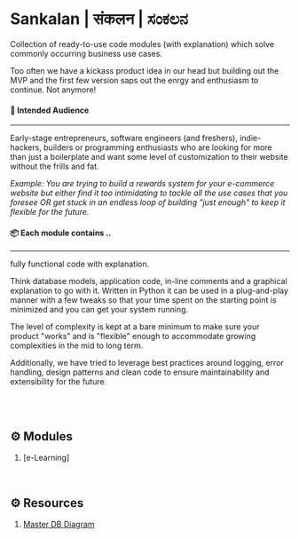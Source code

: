 
# Sankalan | संकलन | ಸಂಕಲನ 
Collection of ready-to-use code modules (with explanation) which solve commonly occurring business use cases.
</br>

Too often we have a kickass product idea in our head but building out the MVP and the first few version saps out the enrgy and enthusiasm to continue. Not anymore!


#### 👥 **Intended Audience**
------------
Early-stage entrepreneurs, software engineers (and freshers), indie-hackers, builders or programming enthusiasts who are looking for more than just a boilerplate and want some level of customization to their website without the frills and fat.

*Example: You are trying to build a rewards system for your e-commerce website but either find it too intimidating to tackle all the use cases that you foresee OR get stuck in an endless loop of building "just enough" to keep it flexible for the future.*

#### 📦 **Each module contains ..**
------------
fully functional code with explanation. 

Think database models, application code, in-line comments and a graphical explanation to go with it. Written in Python it can be used in a plug-and-play manner with a few tweaks so that your time spent on the starting point is minimized and you can get your system running.

The level of complexity is kept at a bare minimum to make sure your product "works" and is "flexible" enough to accommodate growing complexities in the mid to long term.

Additionally, we have tried to leverage best practices around logging, error handling, design patterns and clean code to ensure maintainability and extensibility for the future.

</br></br>

## ⚙️ Modules

1. [e-Learning]

</br>

## ⚙️ Resources

1. [Master DB Diagram](https://dbdiagram.io/d/SANKALAN-650d14d8ffbf5169f047b10e "Master DB Diagram")

